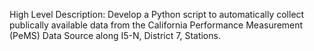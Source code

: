 High Level Description:
Develop a Python script to automatically collect publically available data from the California Performance Measurement (PeMS) Data Source along I5-N, District 7, Stations.
